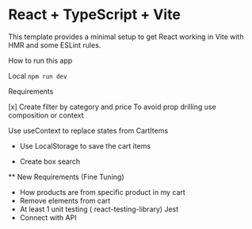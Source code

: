 # React + TypeScript + Vite

This template provides a minimal setup to get React working in Vite with HMR and some ESLint rules.

How to run this app

Local
 `npm run dev`


 Requirements

[x] Create filter by category and price
	To avoid prop drilling use composition or context
	
 Use useContext to replace states from CartItems

- Use LocalStorage to save the cart items
  
- Create box search

** New Requirements (Fine Tuning)

- How products are from specific product in my cart
- Remove elements from cart
- At least 1 unit testing ( react-testing-library) Jest
- Connect with API